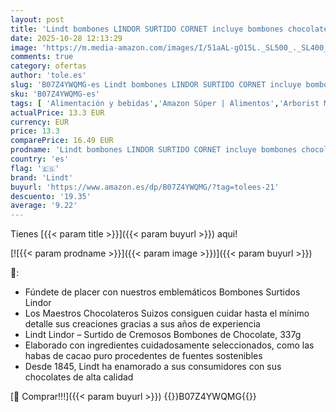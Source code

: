 ```yaml
---
layout: post
title: 'Lindt bombones LINDOR SURTIDO CORNET incluye bombones chocolate negro al 70% de cacao  chocolate con leche  chocolate negro  delicioso bombón con interior de chocolate cremoso  337g'
date: 2025-10-28 12:13:29
image: 'https://m.media-amazon.com/images/I/51aAL-gO15L._SL500_._SL400_.jpg'
comments: true
category: ofertas
author: 'tole.es'
slug: 'B07Z4YWQMG-es Lindt bombones LINDOR SURTIDO CORNET incluye bombones...'
sku: 'B07Z4YWQMG-es'
tags: [ 'Alimentación y bebidas','Amazon Súper | Alimentos','Arborist Merchandising Root','Cajas surtidas de dulces de chocolate','Dulces de chocolate','Self Service','Snacks y dulces','Special Features Stores','bombones','dd53b5bc-bcd1-4c9b-ab43-793ed912ccdd_0','dd53b5bc-bcd1-4c9b-ab43-793ed912ccdd_1801','lindt','🇪🇸', ]
actualPrice: 13.3 EUR
currency: EUR
price: 13.3
comparePrice: 16.49 EUR
prodname: 'Lindt bombones LINDOR SURTIDO CORNET incluye bombones chocolate negro al 70% de cacao  chocolate con leche  chocolate negro  delicioso bombón con interior de chocolate cremoso  337g'
country: 'es'
flag: '🇪🇸'
brand: 'Lindt'
buyurl: 'https://www.amazon.es/dp/B07Z4YWQMG/?tag=tolees-21'
descuento: '19.35'
average: '9.22'
---
```


Tienes [{{< param title >}}]({{< param buyurl >}}) aqui!

[![{{< param prodname >}}]({{< param image >}})]({{< param buyurl >}})

🔎:

- Fúndete de placer con nuestros emblemáticos Bombones Surtidos Lindor
- Los Maestros Chocolateros Suizos consiguen cuidar hasta el mínimo detalle sus creaciones gracias a sus años de experiencia
- Lindt Lindor – Surtido de Cremosos Bombones de Chocolate, 337g
- Elaborado con ingredientes cuidadosamente seleccionados, como las habas de cacao puro procedentes de fuentes sostenibles
- Desde 1845, Lindt ha enamorado a sus consumidores con sus chocolates de alta calidad

[🛒 Comprar!!!]({{< param buyurl >}})
{{<world>}}B07Z4YWQMG{{</world>}}
